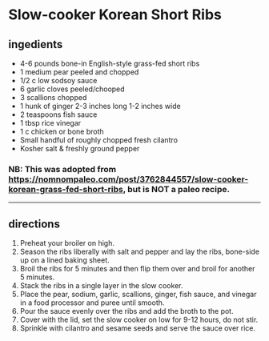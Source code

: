 # Slow-cooker Korean Short Ribs

## ingedients
* 4-6 pounds bone-in English-style grass-fed short ribs
* 1 medium pear peeled and chopped
* 1/2 c low sodsoy sauce
* 6 garlic cloves peeled/chooped
* 3 scallions  chopped
* 1 hunk of ginger 2-3 inches long 1-2 inches wide
* 2 teaspoons fish sauce
* 1 tbsp rice vinegar
* 1 c chicken or bone broth
* Small handful of roughly chopped fresh cilantro
* Kosher salt & freshly ground pepper

### NB: This was adopted from https://nomnompaleo.com/post/3762844557/slow-cooker-korean-grass-fed-short-ribs, but is NOT a paleo recipe.

---

## directions
1. Preheat your broiler on high.
1. Season the ribs liberally with salt and pepper and lay the ribs, bone-side up on a lined baking sheet.
1. Broil the ribs for 5 minutes and then flip them over and broil for another 5 minutes.
1. Stack the ribs in a single layer in the slow cooker.
1. Place the pear, sodium, garlic, scallions, ginger, fish sauce, and vinegar in a food processor and puree until smooth.
1. Pour the sauce evenly over the ribs and add the broth to the pot.
1. Cover with the lid, set the slow cooker on low for 9-12 hours, do not stir.
1. Sprinkle with cilantro and sesame seeds and serve the sauce over rice.
